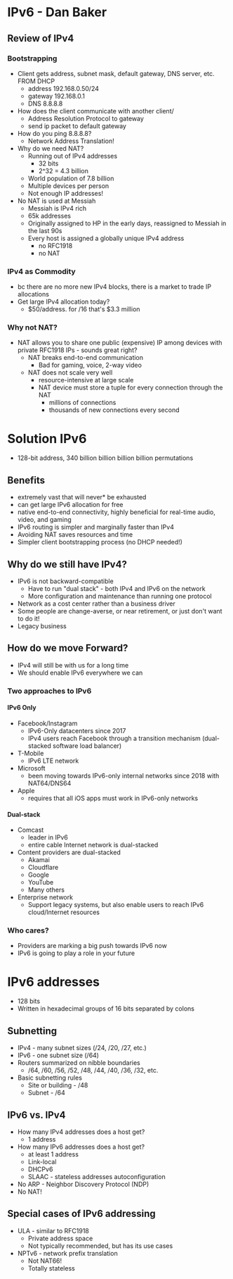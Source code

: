 # IPv6 - Dan Baker
## Review of IPv4
### Bootstrapping
- Client gets address, subnet mask, default gateway, DNS server, etc. FROM DHCP
	- address 192.168.0.50/24
	- gateway 192.168.0.1
	- DNS 8.8.8.8
- How does the client communicate with another client/
	- Address Resolution Protocol to gateway
	- send ip packet to default gateway
- How do you ping 8.8.8.8?
	- Network Address Translation!
- Why do we need NAT?
	- Running out of IPv4 addresses
		- 32 bits
		- 2^32 = 4.3 billion
	- World population of 7.8 billion
	- Multiple devices per person
	- Not enough IP addresses!
- No NAT is used at Messiah
	- Messiah is IPv4 rich
	- 65k addresses
	- Originally assigned to HP in the early days, reassigned to Messiah in the last 90s
	- Every host is assigned a globally unique IPv4 address
		- no RFC1918
		- no NAT
### IPv4 as Commodity
- bc there are no more new IPv4 blocks, there is a market to trade IP allocations
- Get large IPv4 allocation today?
	- $50/address. for /16 that's $3.3 million

### Why not NAT?
- NAT allows you to share one public (expensive) IP among devices with private RFC1918 IPs - sounds great right?
	- NAT breaks end-to-end communication
		- Bad for gaming, voice, 2-way video
	- NAT does not scale very well
		- resource-intensive at large scale
		- NAT device must store a tuple for every connection through the NAT
			- millions of connections
			- thousands of new connections every second

# Solution IPv6
- 128-bit address, 340 billion billion billion billion permutations
## Benefits
- extremely vast that will never* be exhausted
- can get large IPv6 allocation for free
- native end-to-end connectivity, highly beneficial for real-time audio, video, and gaming
- IPv6 routing is simpler and marginally faster than IPv4
- Avoiding NAT saves resources and time
- Simpler client bootstrapping process (no DHCP needed!)
## Why do we still have IPv4?
- IPv6 is not backward-compatible
	- Have to run "dual stack" - both IPv4 and IPv6 on the network
	- More configuration and maintenance than running one protocol
- Network as a cost center rather than a business driver
- Some people are change-averse, or near retirement, or just don't want to do it!
- Legacy business
## How do we move Forward?
- IPv4 will still be with us for a long time
- We should enable IPv6 everywhere we can
### Two approaches to IPv6
#### IPv6 Only
- Facebook/Instagram
	- IPv6-Only datacenters since 2017
	- IPv4 users reach Facebook through a transition mechanism (dual-stacked software load balancer)
- T-Mobile
	- IPv6 LTE network
- Microsoft
	- been moving towards IPv6-only internal networks since 2018 with NAT64/DNS64
- Apple
	- requires that all iOS apps must work in IPv6-only networks
#### Dual-stack
- Comcast
	- leader in IPv6
	- entire cable Internet network is dual-stacked
- Content providers are dual-stacked
	- Akamai
	- Cloudflare
	- Google
	- YouTube
	- Many others
- Enterprise network
	- Support legacy systems, but also enable users to reach IPv6 cloud/Internet resources
### Who cares?
- Providers are marking a big push towards IPv6 now
- IPv6 is going to play a role in your future

# IPv6 addresses
- 128 bits
- Written in hexadecimal groups of 16 bits separated by colons
## Subnetting
- IPv4 - many subnet sizes (/24, /20, /27, etc.)
- IPv6 - one subnet size (/64)
- Routers summarized on nibble boundaries
	- /64, /60, /56, /52, /48, /44, /40, /36, /32, etc.
- Basic subnetting rules
	- Site or building - /48
	- Subnet - /64
## IPv6 vs. IPv4
- How many IPv4 addresses does a host get?
	- 1 address
- How many IPv6 addresses does a host get?
	- at least 1 address
	- Link-local
	- DHCPv6
	- SLAAC - stateless addresses autoconfiguration
- No ARP - Neighbor Discovery Protocol (NDP)
- No NAT!
## Special cases of IPv6 addressing
- ULA - similar to RFC1918
	- Private address space
	- Not typically recommended, but has its use cases
- NPTv6 - network prefix translation
	- Not NAT66!
	- Totally stateless